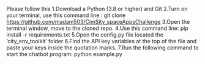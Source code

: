 Please follow this
1.Download a Python (3.8 or higher) and Git
2.Turn on your terminal, use this command line : 
        git clone https://github.com/madam503/CimSity_spaceAppsChallenge
3.Open the terminal window, move to the cloned repo.
4.Use this command line:
        pip install -r requirements.txt
5.Open the config.py file located the ‘city_env_toolkit’ folder
6.Find the API key variables at the top of the file and paste your keys inside the quotation marks.
7.Run the following command to start the chatbot program:
        python example.py

